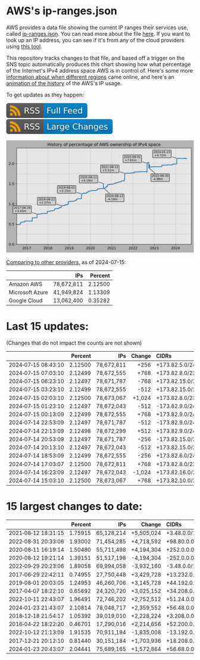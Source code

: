 # AWS's ip-ranges.json

AWS provides a data file showing the current IP ranges their
services use, called [ip-ranges.json](https://ip-ranges.amazonaws.com/ip-ranges.json).
You can read more about the file [here](https://docs.aws.amazon.com/general/latest/gr/aws-ip-ranges.html).
If you want to look up an IP address, you can see if it's from any of the cloud providers using [this tool](https://cloud-ips.s3-us-west-2.amazonaws.com/index.html).

This repository tracks changes to that file, and based off a trigger on the SNS 
topic automatically produces this chart showing how what percentage of the 
Internet's IPv4 address space AWS is in control of.  Here's some 
more [information about when different regions](announces.md) came 
online, and here's an [animation of the history](https://youtu.be/Su25yl7eol8) 
of the AWS's IP usage.

To get updates as they happen:

[![RSS Icon (Full Feed)](images/rss_badge.svg)](https://raw.githubusercontent.com/seligman/aws-ip-ranges/master/rss.xml)
[![RSS Icon (Large Changes)](images/rss_badge_partial.svg)](https://raw.githubusercontent.com/seligman/aws-ip-ranges/master/rss_big_changes.xml)

![History of AWS](history_count.svg)

[Comparing to other providers](https://github.com/seligman/cloud_sizes), as of 2024-07-15:

| | IPs | Percent |
| --- | ---: | ---: |
| Amazon AWS | 78,672,811 | 2.12500 |
| Microsoft Azure | 41,949,824 | 1.13309 |
| Google Cloud | 13,062,400 | 0.35282 |


# Last 15 updates:

(Changes that do not impact the counts are not shown)

| | Percent | IPs | Change | CIDRs |
| :--- | ---: | ---: | ---: | :--- |
| 2024&#8209;07&#8209;15&nbsp;08:43:10 | 2.12500 | 78,672,811 | +256 | +173.82.5.0/24,&nbsp;+173.82.7.0/24,&nbsp;+173.82.15.0/24,&nbsp;... |
| 2024&#8209;07&#8209;15&nbsp;07:03:10 | 2.12499 | 78,672,555 | +768 | +173.82.8.0/22,&nbsp;+173.82.13.0/24,&nbsp;-173.82.15.0/24,&nbsp;... |
| 2024&#8209;07&#8209;15&nbsp;06:23:10 | 2.12497 | 78,671,787 | -768 | +173.82.15.0/24,&nbsp;+173.82.16.0/24,&nbsp;-173.82.8.0/22,&nbsp;... |
| 2024&#8209;07&#8209;15&nbsp;03:23:10 | 2.12499 | 78,672,555 | -512 | +173.82.15.0/24,&nbsp;+173.82.16.0/24,&nbsp;-173.82.8.0/23,&nbsp;... |
| 2024&#8209;07&#8209;15&nbsp;02:03:10 | 2.12500 | 78,673,067 | +1,024 | +173.82.8.0/23,&nbsp;+173.82.6.0/24,&nbsp;+173.82.11.0/24,&nbsp;... |
| 2024&#8209;07&#8209;15&nbsp;01:23:10 | 2.12497 | 78,672,043 | -512 | -173.82.9.0/24,&nbsp;-173.82.15.0/24 |
| 2024&#8209;07&#8209;15&nbsp;00:13:09 | 2.12499 | 78,672,555 | +768 | +173.82.9.0/24,&nbsp;+173.82.10.0/24,&nbsp;+173.82.15.0/24 |
| 2024&#8209;07&#8209;14&nbsp;22:53:09 | 2.12497 | 78,671,787 | -512 | -173.82.9.0/24,&nbsp;-173.82.15.0/24 |
| 2024&#8209;07&#8209;14&nbsp;22:13:09 | 2.12498 | 78,672,299 | +512 | +173.82.9.0/24,&nbsp;+173.82.15.0/24 |
| 2024&#8209;07&#8209;14&nbsp;20:53:09 | 2.12497 | 78,671,787 | -256 | -173.82.15.0/24 |
| 2024&#8209;07&#8209;14&nbsp;20:13:10 | 2.12497 | 78,672,043 | -512 | +173.82.15.0/24,&nbsp;-173.82.6.0/23,&nbsp;-173.82.4.0/24 |
| 2024&#8209;07&#8209;14&nbsp;18:53:09 | 2.12499 | 78,672,555 | -256 | +173.82.6.0/24,&nbsp;-173.82.9.0/24,&nbsp;-173.82.15.0/24 |
| 2024&#8209;07&#8209;14&nbsp;17:03:07 | 2.12500 | 78,672,811 | +768 | +173.82.8.0/23,&nbsp;+173.82.6.0/24,&nbsp;+173.82.11.0/24,&nbsp;... |
| 2024&#8209;07&#8209;14&nbsp;16:23:09 | 2.12497 | 78,672,043 | -1,024 | +173.82.16.0/24,&nbsp;-173.82.10.0/23,&nbsp;-173.82.6.0/24,&nbsp;... |
| 2024&#8209;07&#8209;14&nbsp;15:03:10 | 2.12500 | 78,673,067 | +768 | +173.82.10.0/23,&nbsp;+173.82.8.0/24,&nbsp;+173.82.13.0/24,&nbsp;... |


# 15 largest changes to date:

| | Percent | IPs | Change | CIDRs |
| :--- | ---: | ---: | ---: | :--- |
| 2021&#8209;08&#8209;12&nbsp;18:31:15 | 1.75915 | 65,128,214 | +5,505,024 | +3.48.0.0/12,&nbsp;+35.96.0.0/12,&nbsp;+3.152.0.0/13,&nbsp;... |
| 2022&#8209;08&#8209;31&nbsp;20:33:06 | 1.93002 | 71,454,285 | +4,718,592 | +98.80.0.0/12,&nbsp;+184.32.0.0/12,&nbsp;+13.184.0.0/13,&nbsp;... |
| 2020&#8209;08&#8209;11&nbsp;16:19:14 | 1.50480 | 55,711,498 | +4,194,304 | +252.0.0.0/10 |
| 2020&#8209;08&#8209;12&nbsp;19:21:14 | 1.39151 | 51,517,198 | -4,194,304 | -252.0.0.0/10 |
| 2022&#8209;09&#8209;29&nbsp;20:23:06 | 1.89058 | 69,994,058 | -3,932,160 | -3.48.0.0/12,&nbsp;-35.96.0.0/12,&nbsp;-3.240.0.0/13,&nbsp;... |
| 2017&#8209;06&#8209;29&nbsp;22:42:11 | 0.74955 | 27,750,448 | +3,429,728 | +13.232.0.0/13,&nbsp;+34.240.0.0/13,&nbsp;+35.168.0.0/13,&nbsp;... |
| 2019&#8209;08&#8209;01&nbsp;20:03:05 | 1.24953 | 46,260,706 | +3,145,728 | +44.192.0.0/10,&nbsp;-3.192.0.0/12 |
| 2017&#8209;04&#8209;07&nbsp;18:22:10 | 0.65692 | 24,320,720 | +3,025,152 | +34.208.0.0/12,&nbsp;+34.224.0.0/12,&nbsp;+13.58.0.0/15,&nbsp;... |
| 2022&#8209;10&#8209;11&nbsp;22:43:07 | 1.96491 | 72,746,202 | +2,752,512 | +51.24.0.0/13,&nbsp;+57.104.0.0/13,&nbsp;+51.20.0.0/14,&nbsp;... |
| 2024&#8209;01&#8209;23&nbsp;21:43:07 | 2.10814 | 78,048,717 | +2,359,552 | +56.48.0.0/13,&nbsp;+16.28.0.0/14,&nbsp;+16.64.0.0/14,&nbsp;... |
| 2018&#8209;12&#8209;18&nbsp;21:54:17 | 1.05392 | 39,019,010 | +2,228,224 | +3.208.0.0/12,&nbsp;+3.224.0.0/12,&nbsp;+13.48.0.0/15 |
| 2016&#8209;04&#8209;22&nbsp;18:22:20 | 0.46701 | 17,290,016 | +2,214,656 | +52.200.0.0/13,&nbsp;+52.208.0.0/13,&nbsp;+52.36.0.0/14,&nbsp;... |
| 2022&#8209;10&#8209;12&nbsp;21:13:09 | 1.91535 | 70,911,194 | -1,835,008 | -13.192.0.0/13,&nbsp;-16.28.0.0/14,&nbsp;-40.172.0.0/14,&nbsp;... |
| 2017&#8209;12&#8209;21&nbsp;20:12:10 | 0.81440 | 30,151,184 | +1,703,936 | +18.208.0.0/13,&nbsp;+18.204.0.0/14,&nbsp;+18.224.0.0/14,&nbsp;... |
| 2024&#8209;01&#8209;23&nbsp;20:43:07 | 2.04441 | 75,689,165 | +1,572,864 | +56.68.0.0/14,&nbsp;+56.128.0.0/14,&nbsp;+56.136.0.0/14,&nbsp;... |
